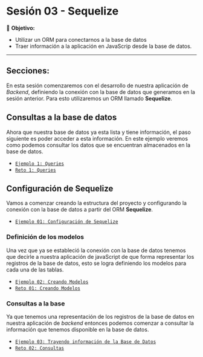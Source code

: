 # Sesión 03 - Sequelize

🎯 **Objetivo:**

- Utilizar un ORM para conectarnos a la base de datos
- Traer información a la aplicación en JavaScrip desde la base de datos.

---

## Secciones:

En esta sesión comenzaremos con el desarrollo de nuestra aplicación de _Backend_, definiendo la conexión con la base de datos que generamos en la sesión anterior. Para esto utilizaremos un ORM llamado **Sequelize**.

## Consultas a la base de datos

Ahora que nuestra base de datos ya esta lista y tiene información, el paso siguiente es poder acceder a esta información. En este ejemplo veremos como podemos consultar los datos que se encuentran almacenados en la base de datos.

- [`Ejemplo 1: Queries`](Ejemplo-01/)
- [`Reto 1: Queries`](Reto-01/)


## Configuración de Sequelize

Vamos a comenzar creando la estructura del proyecto y configurando la conexión con la base de datos a partir del ORM **Sequelize**. 

- [`Ejemplo 01: Configuración de Sequelize`](Ejemplo-02/)

### Definición de los modelos

Una vez que ya se estableció la conexión con la base de datos tenemos que decirle a nuestra aplicación de javaScript de que forma representar los registros de la base de datos, esto se logra definiendo los modelos para cada una de las tablas. 

- [`Ejemplo 02: Creando Modelos`](Ejemplo-03/)
- [`Reto 01: Creando Modelos`](Reto-02/)

### Consultas a la base

Ya que tenemos una representación de los registros de la base de datos en nuestra aplicación de _backend_ entonces podemos comenzar a consultar la información que tenemos disponible en la base de datos.

- [`Ejemplo 03: Trayendo información de la Base de Datos`](Ejemplo-04/)
- [`Reto 02: Consultas`](Reto-03/)
